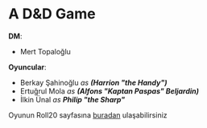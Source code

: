 # A D&D Game

**DM**:

- Mert Topaloğlu

**Oyuncular**:

- Berkay Şahinoğlu _as **(Harrion "the Handy")**_
- Ertuğrul Mola _as **(Alfons "Kaptan Paspas" Beljardin)**_
- İlkin Ünal _as **Philip "the Sharp"**_

Oyunun Roll20 sayfasına [buradan](https://app.roll20.net/campaigns/details/5930132/a-d-and-d-game) ulaşabilirsiniz